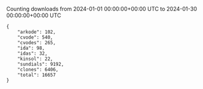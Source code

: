
Counting downloads from 2024-01-01 00:00:00+00:00 UTC to 2024-01-30 00:00:00+00:00 UTC

```
{
    "arkode": 102,
    "cvode": 540,
    "cvodes": 265,
    "ida": 98,
    "idas": 32,
    "kinsol": 22,
    "sundials": 9192,
    "clones": 6406,
    "total": 16657
}
```
